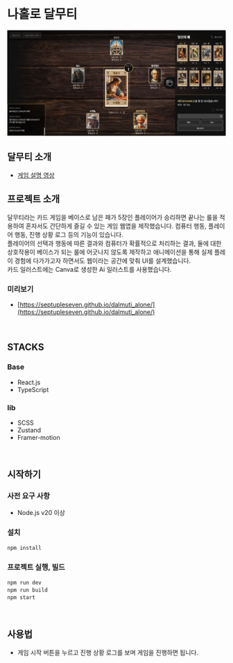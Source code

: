 # 나홀로 달무티
<p align="center">
    <img src=".readme/preview.jpg" />
</p>

## 달무티 소개
- [게임 설명 영상](https://youtu.be/sO-vxnoL31A?si=ls5eMAc9QKEPIoIs)

## 프로젝트 소개
달무티라는 카드 게임을 베이스로 남은 패가 5장인 플레이어가 승리하면 끝나는 룰을 적용하여 혼자서도 간단하게 즐길 수 있는 게임 웹앱을 제작했습니다. 컴퓨터 행동, 플레이어 행동, 진행 상황 로그 등의 기능이 있습니다.<br/>
플레이어의 선택과 행동에 따른 결과와 컴퓨터가 확률적으로 처리하는 결과, 둘에 대한 상호작용이 베이스가 되는 룰에 어긋나지 않도록 제작하고 애니메이션을 통해 실제 플레이 경험에 다가가고자 하면서도 웹이라는 공간에 맞춰 UI를 설계했습니다.<br/>
카드 일러스트에는 Canva로 생성한 Ai 일러스트를 사용했습니다.
### 미리보기
- [https://septupleseven.github.io/dalmuti_alone/](https://septupleseven.github.io/dalmuti_alone/)
<br/>

## STACKS   
### Base
- React.js
- TypeScript
### lib
- SCSS
- Zustand
- Framer-motion
<br/>

## 시작하기
### 사전 요구 사항
- Node.js v20 이상

### 설치
```bash
npm install
```

### 프로젝트 실행, 빌드
```bash
npm run dev
npm run build
npm start
```
<br/>

## 사용법   
- 게임 시작 버튼을 누르고 진행 상황 로그를 보며 게임을 진행하면 됩니다.
